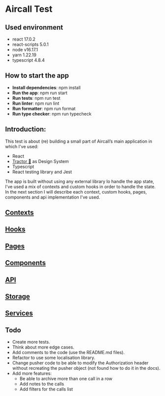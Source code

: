 # Aircall Test

## Used environment

-   react 17.0.2
-   react-scripts 5.0.1
-   node v16.17.1
-   yarn 1.22.19
-   typescript 4.8.4

## How to start the app

-   **Install dependencies**: npm install
-   **Run the app**: npm run start
-   **Run tests**: npm run test
-   **Run linter**: npm run lint
-   **Run formatter**: npm run format
-   **Run type checker**: npm run typecheck

## Introduction:

This test is about (re) building a small part of Aircall’s main application in which I've used:

-   React
-   [Tractor 🚜](http://tractor.aircall.io/) as Design System
-   Typescript
-   React testing library and Jest

The app is built without using any external library lo handle the app state, I've used a mix of contexts and custom hooks in order to handle the state.
In the next section I will describe each context, custom hooks, pages, components and api implementation I've used.

## [Contexts](https://github.com/migue02/miguel-morales-aircall-test/blob/main/src/contexts)

## [Hooks](https://github.com/migue02/miguel-morales-aircall-test/blob/main/src/hooks)

## [Pages](https://github.com/migue02/miguel-morales-aircall-test/blob/main/src/pages)

## [Components](https://github.com/migue02/miguel-morales-aircall-test/blob/main/src/components)

## [API](https://github.com/migue02/miguel-morales-aircall-test/blob/main/src/api)

## [Storage](https://github.com/migue02/miguel-morales-aircall-test/blob/main/src/storage)

## [Services](https://github.com/migue02/miguel-morales-aircall-test/blob/main/src/services)

## Todo

-   Create more tests.
-   Think about more edge cases.
-   Add comments to the code (use the README.md files).
-   Refactor to use some localisation library.
-   Change pusher code to be able to modify the Authorization header without recreating the pusher object (not found how to do it in the docs).
-   Add more features:
    -   Be able to archive more than one call in a row
    -   Add notes to the calls
    -   Add filters for the calls list
